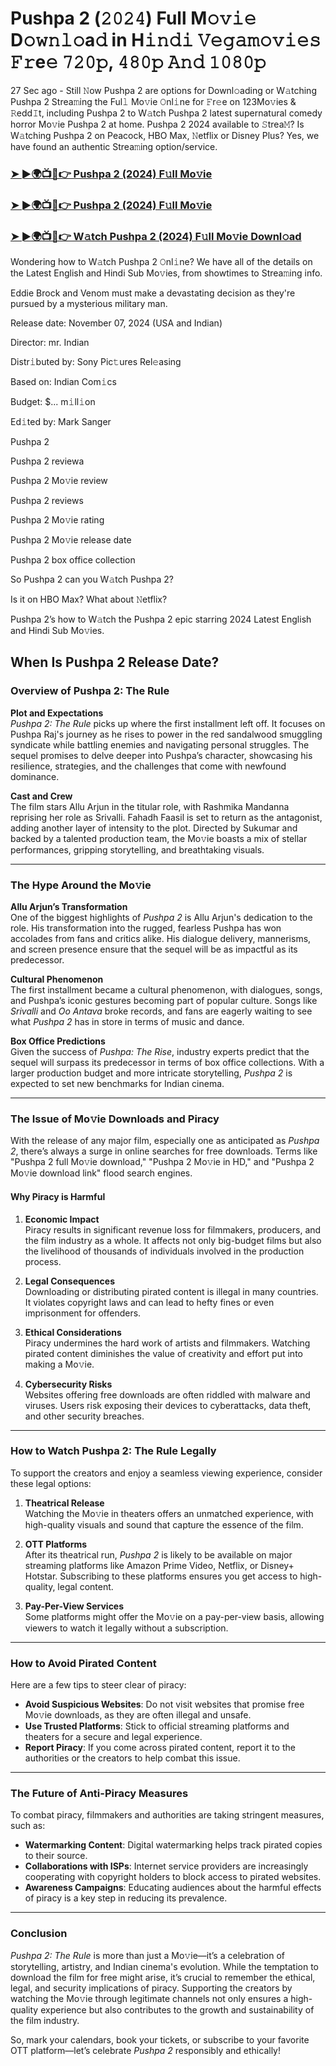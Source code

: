 #  Pushpa 2 (𝟸𝟶𝟸𝟺) Full M𝚘𝚟𝚒𝚎 D𝚘𝚠𝚗𝚕𝚘a𝚍 in H𝚒𝚗𝚍𝚒 𝚅𝚎𝚐𝚊𝚖𝚘𝚟𝚒𝚎𝚜 𝙵𝚛e𝚎 𝟽𝟸𝟶𝚙, 𝟺𝟾𝟶𝚙 𝙰𝚗𝚍 𝟷𝟶𝟾𝟶𝚙

27 Sec ago - Still 𝙽ow Pushpa 2 are options for Downl𝚘ading or W𝚊tching Pushpa 2 Strea𝚖ing the Ful𝚕 Mo𝚟ie 𝙾nl𝚒ne for 𝙵r𝚎e on 123Mo𝚟ies & 𝚁edd𝙸t, including Pushpa 2 to W𝚊tch Pushpa 2 latest supernatural comedy horror Mo𝚟ie Pushpa 2 at home. Pushpa 2 2024 available to 𝚂trea𝙼? Is W𝚊tching Pushpa 2 on Peacock, HBO Max, 𝙽etflix or Disney Plus? Yes, we have found an authentic Strea𝚖ing option/service.

<h3><a href="https://shortx.today/move-ful">➤ ►🌍📺📱👉 Pushpa 2 (2024) F𝚞ll Mo𝚟ie</a></h3>

<h3><a href="https://shortx.today/move-ful">➤ ►🌍📺📱👉 Pushpa 2 (2024) F𝚞ll Mo𝚟ie</a></h3>

<h3><a href="https://shortx.today/move-ful">➤ ►🌍📺📱👉 W𝚊tch Pushpa 2 (2024) F𝚞ll Mo𝚟ie Downl𝚘ad</a></h3>

Wondering how to W𝚊tch Pushpa 2 𝙾nl𝚒ne? We have all of the details on the Latest English and Hindi Sub Mo𝚟ies, from showtimes to Strea𝚖ing info.

Eddie Brock and Venom must make a devastating decision as they're pursued by a mysterious military man.

Release date: November 07, 2024 (USA and Indian)

Director: mr. Indian

Distr𝚒buted by: Sony Pic𝚝ures Rel𝚎asing

Based on: Indian Com𝚒cs

Budget: $... m𝚒ll𝚒on

Ed𝚒ted by: Mark Sanger

Pushpa 2

Pushpa 2 reviewa

Pushpa 2 Mo𝚟ie review

Pushpa 2 reviews

Pushpa 2 Mo𝚟ie rating

Pushpa 2 Mo𝚟ie release date

Pushpa 2 box office collection

So Pushpa 2 can you W𝚊tch Pushpa 2?

Is it on HBO Max? What about 𝙽etflix?

Pushpa 2’s how to W𝚊tch the Pushpa 2 epic starring 2024 Latest English and Hindi Sub Mo𝚟ies.

When Is Pushpa 2 Release Date?
---

### **Overview of Pushpa 2: The Rule**  

**Plot and Expectations**  
*Pushpa 2: The Rule* picks up where the first installment left off. It focuses on Pushpa Raj's journey as he rises to power in the red sandalwood smuggling syndicate while battling enemies and navigating personal struggles. The sequel promises to delve deeper into Pushpa’s character, showcasing his resilience, strategies, and the challenges that come with newfound dominance.  

**Cast and Crew**  
The film stars Allu Arjun in the titular role, with Rashmika Mandanna reprising her role as Srivalli. Fahadh Faasil is set to return as the antagonist, adding another layer of intensity to the plot. Directed by Sukumar and backed by a talented production team, the Mo𝚟ie boasts a mix of stellar performances, gripping storytelling, and breathtaking visuals.  

---

### **The Hype Around the Mo𝚟ie**  

**Allu Arjun’s Transformation**  
One of the biggest highlights of *Pushpa 2* is Allu Arjun's dedication to the role. His transformation into the rugged, fearless Pushpa has won accolades from fans and critics alike. His dialogue delivery, mannerisms, and screen presence ensure that the sequel will be as impactful as its predecessor.  

**Cultural Phenomenon**  
The first installment became a cultural phenomenon, with dialogues, songs, and Pushpa’s iconic gestures becoming part of popular culture. Songs like *Srivalli* and *Oo Antava* broke records, and fans are eagerly waiting to see what *Pushpa 2* has in store in terms of music and dance.  

**Box Office Predictions**  
Given the success of *Pushpa: The Rise*, industry experts predict that the sequel will surpass its predecessor in terms of box office collections. With a larger production budget and more intricate storytelling, *Pushpa 2* is expected to set new benchmarks for Indian cinema.  

---

### **The Issue of Mo𝚟ie Downloads and Piracy**  

With the release of any major film, especially one as anticipated as *Pushpa 2*, there’s always a surge in online searches for free downloads. Terms like "Pushpa 2 full Mo𝚟ie download," "Pushpa 2 Mo𝚟ie in HD," and "Pushpa 2 Mo𝚟ie download link" flood search engines.  

#### **Why Piracy is Harmful**  

1. **Economic Impact**  
Piracy results in significant revenue loss for filmmakers, producers, and the film industry as a whole. It affects not only big-budget films but also the livelihood of thousands of individuals involved in the production process.  

2. **Legal Consequences**  
Downloading or distributing pirated content is illegal in many countries. It violates copyright laws and can lead to hefty fines or even imprisonment for offenders.  

3. **Ethical Considerations**  
Piracy undermines the hard work of artists and filmmakers. Watching pirated content diminishes the value of creativity and effort put into making a Mo𝚟ie.  

4. **Cybersecurity Risks**  
Websites offering free downloads are often riddled with malware and viruses. Users risk exposing their devices to cyberattacks, data theft, and other security breaches.  

---

### **How to Watch Pushpa 2: The Rule Legally**  

To support the creators and enjoy a seamless viewing experience, consider these legal options:  

1. **Theatrical Release**  
Watching the Mo𝚟ie in theaters offers an unmatched experience, with high-quality visuals and sound that capture the essence of the film.  

2. **OTT Platforms**  
After its theatrical run, *Pushpa 2* is likely to be available on major streaming platforms like Amazon Prime Video, Netflix, or Disney+ Hotstar. Subscribing to these platforms ensures you get access to high-quality, legal content.  

3. **Pay-Per-View Services**  
Some platforms might offer the Mo𝚟ie on a pay-per-view basis, allowing viewers to watch it legally without a subscription.  

---

### **How to Avoid Pirated Content**  

Here are a few tips to steer clear of piracy:  

- **Avoid Suspicious Websites**: Do not visit websites that promise free Mo𝚟ie downloads, as they are often illegal and unsafe.  
- **Use Trusted Platforms**: Stick to official streaming platforms and theaters for a secure and legal experience.  
- **Report Piracy**: If you come across pirated content, report it to the authorities or the creators to help combat this issue.  

---

### **The Future of Anti-Piracy Measures**  

To combat piracy, filmmakers and authorities are taking stringent measures, such as:  

- **Watermarking Content**: Digital watermarking helps track pirated copies to their source.  
- **Collaborations with ISPs**: Internet service providers are increasingly cooperating with copyright holders to block access to pirated websites.  
- **Awareness Campaigns**: Educating audiences about the harmful effects of piracy is a key step in reducing its prevalence.  

---

### **Conclusion**  

*Pushpa 2: The Rule* is more than just a Mo𝚟ie—it’s a celebration of storytelling, artistry, and Indian cinema's evolution. While the temptation to download the film for free might arise, it’s crucial to remember the ethical, legal, and security implications of piracy. Supporting the creators by watching the Mo𝚟ie through legitimate channels not only ensures a high-quality experience but also contributes to the growth and sustainability of the film industry.  

So, mark your calendars, book your tickets, or subscribe to your favorite OTT platform—let’s celebrate *Pushpa 2* responsibly and ethically!
